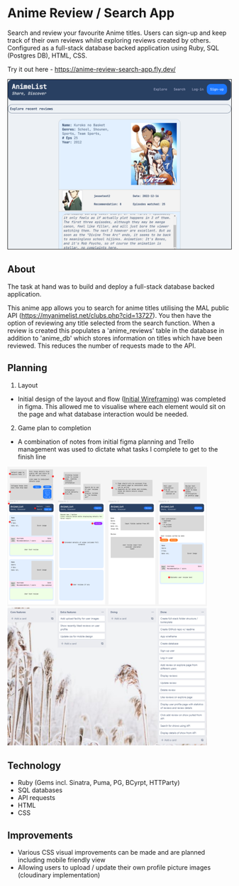 # Anime Review / Search App

Search and review your favourite Anime titles. Users can sign-up and keep track of their own reviews whilst exploring reviews created by others. Configured as a full-stack database backed application using Ruby, SQL (Postgres DB), HTML, CSS. 

Try it out here - https://anime-review-search-app.fly.dev/

<img src='https://github.com/0xJessez/full-stack-database-backed-app/blob/main/anime-app.png' alt='final project design' width='900px' style='border: 1px solid'>

## About

The task at hand was to build and deploy a full-stack database backed application.

This anime app allows you to search for anime titles utilising the MAL public API (https://myanimelist.net/clubs.php?cid=13727). You then have the option of reviewing any title selected from the search function. When a review is created this populates a 'anime_reviews' table in the database in addition to 'anime_db' which stores information on titles which have been reviewed. This reduces the number of requests made to the API. 

## Planning

1. Layout
- Initial design of the layout and flow ([Initial Wireframing](https://github.com/0xJessez/full-stack-database-backed-app/tree/main/wireframe)) was completed in figma. This allowed me to visualise where each element would sit on the page and what database interaction would be needed.

2. Game plan to completion
- A combination of notes from initial figma planning and Trello management was used to dictate what tasks I complete to get to the finish line
<img src='https://github.com/0xJessez/full-stack-database-backed-app/blob/main/figma-layout.png' alt='figma design' width='450px'>
<img src='https://github.com/0xJessez/full-stack-database-backed-app/blob/main/trello-planning.png' alt='trello processes' width='450px'>

   
## Technology
- Ruby (Gems incl. Sinatra, Puma, PG, BCyrpt, HTTParty)
- SQL databases
- API requests
- HTML
- CSS

## Improvements
- Various CSS visual improvements can be made and are planned including mobile friendly view
- Allowing users to upload / update their own profile picture images (cloudinary implementation)